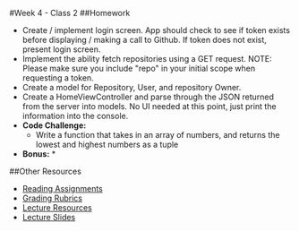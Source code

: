 #Week 4 - Class 2
##Homework
* Create / implement login screen. App should check to see if token exists before displaying / making a call to Github. If token does not exist, present login screen.
* Implement the ability fetch repositories using a GET request. NOTE: Please make sure you include "repo" in your initial scope when requesting a token.
* Create a model for Repository, User, and repository Owner.
* Create a HomeViewController and parse through the JSON returned from the server into models. No UI needed at this point, just print the information into the console.
* **Code Challenge:**
	* Write a function that takes in an array of numbers, and returns the lowest and highest numbers as a tuple
* **Bonus:**
	*

##Other Resources
* [Reading Assignments](../../Resources/ra-grading-standard/)
* [Grading Rubrics](../../Resources/)
* [Lecture Resources](lecture/)
* [Lecture Slides](https://www.icloud.com/keynote/000JCaqJi3RNzG8dhVHUsv61Q#Week4-Class2)
